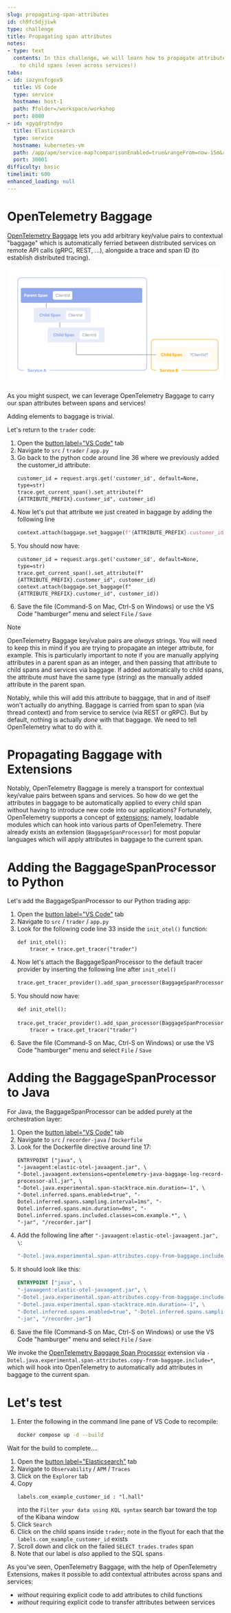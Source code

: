 ```yaml
---
slug: propagating-span-attributes
id: ch9fc5djjiwk
type: challenge
title: Propagating span attributes
notes:
- type: text
  contents: In this challenge, we will learn how to propagate attributes from parent
    to child spans (even across services!)
tabs:
- id: iazynsfcgox9
  title: VS Code
  type: service
  hostname: host-1
  path: ?folder=/workspace/workshop
  port: 8080
- id: xgyqdrptndyo
  title: Elasticsearch
  type: service
  hostname: kubernetes-vm
  path: /app/apm/service-map?comparisonEnabled=true&rangeFrom=now-15m&rangeTo=now&offset=1d&kuery=data_stream.type%20:%22traces%22%20
  port: 30001
difficulty: basic
timelimit: 600
enhanced_loading: null
---
```

OpenTelemetry Baggage
===

[OpenTelemetry Baggage](https://opentelemetry.io/docs/concepts/signals/baggage/) lets you add arbitrary key/value pairs to contextual "baggage" which is automatically ferried between distributed services on remote API calls (gRPC, REST, ...), alongside a trace and span ID (to establish distributed tracing).

![otel-baggage.png](../assets/otel-baggage.png)

As you might suspect, we can leverage OpenTelemetry Baggage to carry our span attributes between spans and services!

Adding elements to baggage is trivial.

Let's return to the `trader` code:
1. Open the [button label="VS Code"](tab-1) tab
2. Navigate to `src` / `trader` / `app.py`
3. Go back to the python code around line 36 where we previously added the customer_id attribute:
    ```python,nocopy
    customer_id = request.args.get('customer_id', default=None, type=str)
    trace.get_current_span().set_attribute(f"{ATTRIBUTE_PREFIX}.customer_id", customer_id)
    ```
4. Now let's put that attribute we just created in baggage by adding the following line
    ```python
    context.attach(baggage.set_baggage(f"{ATTRIBUTE_PREFIX}.customer_id", customer_id))
    ```
5. You should now have:
    ```python,nocopy
    customer_id = request.args.get('customer_id', default=None, type=str)
    trace.get_current_span().set_attribute(f"{ATTRIBUTE_PREFIX}.customer_id", customer_id)
    context.attach(baggage.set_baggage(f"{ATTRIBUTE_PREFIX}.customer_id", customer_id))
    ```
6. Save the file (Command-S on Mac, Ctrl-S on Windows) or use the VS Code "hamburger" menu and select `File` / `Save`

> [!NOTE]
> OpenTelemetry Baggage key/value pairs are _always_ strings. You will need to keep this in mind if you are trying to propagate an integer attribute, for example. This is particularly important to note if you are manually applying attributes in a parent span as an integer, and then passing that attribute to child spans and services via baggage. If added automatically to child spans, the attribute _must_ have the same type (string) as the manually added attribute in the parent span.

Notably, while this will add this attribute to baggage, that in and of itself won't actually do anything. Baggage is carried from span to span (via thread context) and from service to service (via REST or gRPC). But by default, nothing is actually _done_ with that baggage. We need to tell OpenTelemetry what to do with it.

Propagating Baggage with Extensions
===

Notably, OpenTelemetry Baggage is merely a transport for contextual key/value pairs between spans and services. So how do we get the attributes in baggage to be automatically applied to every child span without having to introduce new code into our applications? Fortunately, OpenTelemetry supports a concept of [extensions](https://opentelemetry.io/docs/zero-code/java/agent/extensions/); namely, loadable modules which can hook into various parts of OpenTelemetry. There already exists an extension (`BaggageSpanProcessor`) for most popular languages which will apply attributes in baggage to the current span.

# Adding the BaggageSpanProcessor to Python

Let's add the BaggageSpanProcessor to our Python trading app:

1. Open the [button label="VS Code"](tab-1) tab
2. Navigate to `src` / `trader` / `app.py`
3. Look for the following code line 33 inside the `init_otel()` function:
    ```python,nocopy
    def init_otel():
        tracer = trace.get_tracer("trader")
    ```
4. Now let's attach the BaggageSpanProcessor to the default tracer provider by inserting the following line after `init_otel()`
    ```python
    trace.get_tracer_provider().add_span_processor(BaggageSpanProcessor(ALLOW_ALL_BAGGAGE_KEYS))
    ```
5. You should now have:
    ```python,nocopy
    def init_otel():
        trace.get_tracer_provider().add_span_processor(BaggageSpanProcessor(ALLOW_ALL_BAGGAGE_KEYS))
        tracer = trace.get_tracer("trader")
    ```
6. Save the file (Command-S on Mac, Ctrl-S on Windows) or use the VS Code "hamburger" menu and select `File` / `Save`

# Adding the BaggageSpanProcessor to Java

For Java, the BaggageSpanProcessor can be added purely at the orchestration layer:

1. Open the [button label="VS Code"](tab-1) tab
2. Navigate to `src` / `recorder-java` / `Dockerfile`
3. Look for the Dockerfile directive around line 17:
    ```dockerfile,nocopy
    ENTRYPOINT ["java", \
    "-javaagent:elastic-otel-javaagent.jar", \
    "-Dotel.javaagent.extensions=opentelemetry-java-baggage-log-record-processor-all.jar", \
    "-Dotel.java.experimental.span-stacktrace.min.duration=-1", \
    "-Dotel.inferred.spans.enabled=true", "-Dotel.inferred.spans.sampling.interval=1ms", "-Dotel.inferred.spans.min.duration=0ms", "-Dotel.inferred.spans.included.classes=com.example.*", \
    "-jar", "/recorder.jar"]
    ```
4. Add the following line after `"-javaagent:elastic-otel-javaagent.jar", \`:
    ```java
    "-Dotel.java.experimental.span-attributes.copy-from-baggage.include=*", \
    ```
5. It should look like this:
    ```dockerfile
    ENTRYPOINT ["java", \
    "-javaagent:elastic-otel-javaagent.jar", \
    "-Dotel.java.experimental.span-attributes.copy-from-baggage.include=*", \
    "-Dotel.java.experimental.span-stacktrace.min.duration=-1", \
    "-Dotel.inferred.spans.enabled=true", "-Dotel.inferred.spans.sampling.interval=1ms", "-Dotel.inferred.spans.min.duration=0ms", "-Dotel.inferred.spans.included.classes=com.example.*", \
    "-jar", "/recorder.jar"]
    ```
6. Save the file (Command-S on Mac, Ctrl-S on Windows) or use the VS Code "hamburger" menu and select `File` / `Save`

We invoke the [OpenTelemetry Baggage Span Processor](https://github.com/open-telemetry/opentelemetry-java-contrib/tree/main/baggage-processor) extension via `-Dotel.java.experimental.span-attributes.copy-from-baggage.include=*`, which will hook into OpenTelemetry to automatically add attributes in baggage to the current span.

Let's test
===

1. Enter the following in the command line pane of VS Code to recompile:
    ```bash
    docker compose up -d --build
    ```

Wait for the build to complete....

1. Open the [button label="Elasticsearch"](tab-1) tab
2. Navigate to `Observability` / `APM` / `Traces`
3. Click on the `Explorer` tab
4. Copy
    ```kql
    labels.com_example_customer_id : "l.hall"
    ```
    into the `Filter your data using KQL syntax` search bar toward the top of the Kibana window
5. Click `Search`
6. Click on the child spans inside `trader`; note in the flyout for each that the `labels.com_example_customer_id` exists
7. Scroll down and click on the failed `SELECT trades.trades` span
8. Note that our label is _also_ applied to the SQL spans

As you've seen, OpenTelemetry Baggage, with the help of OpenTelemetry Extensions, makes it possible to add contextual attributes across spans and services:
* _without_ requiring explicit code to add attributes to child functions
* _without_ requiring explicit code to transfer attributes between services
